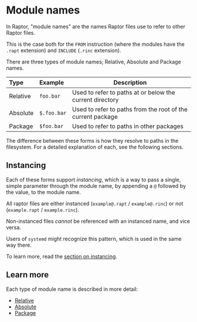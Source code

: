 # Module names

In Raptor, "module names" are the names Raptor files use to refer to other
Raptor files.

This is the case both for the `FROM` instruction (where the modules have the
`.rapt` extension) and `INCLUDE` (`.rinc` extension).

There are three types of module names; Relative, Absolute and Package names.

| Type     | Example     | Description                                                 |
|:---------|:------------|-------------------------------------------------------------|
| Relative | `foo.bar`   | Used to refer to paths at or below the current directory    |
| Absolute | `$.foo.bar` | Used to refer to paths from the root of the current package |
| Package  | `$foo.bar`  | Used to refer to paths in other packages                    |

The difference between these forms is how they resolve to paths in the
filesystem. For a detailed explanation of each, see the following sections.

## Instancing

Each of these forms support *instancing*, which is a way to pass a single,
simple parameter through the module name, by appending a `@` followed by the
value, to the module name.

All raptor files are either instanced (`example@.rapt` / `example@.rinc`) or not
(`example.rapt` / `example.rinc`).

Non-instanced files *cannot* be referenced with an instanced name, and vice
versa.

Users of `systemd` might recognize this pattern, which is used in the same way
there.

To learn more, read the [section on instancing](instancing.md).

## Learn more

Each type of module name is described in more detail:

 - [Relative](module-name/relative.md)
 - [Absolute](module-name/absolute.md)
 - [Package](module-name/package.md)
